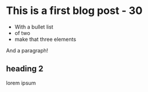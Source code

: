 # This is a first blog post - 30

* With a bullet list
* of two
* make that three elements

And a paragraph!

## heading 2
lorem ipsum